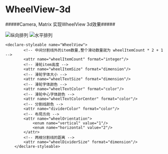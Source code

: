 # WheelView-3d
#####Camera, Matrix 实现WheelView 3d效果#####


![纵向排列](https://github.com/youxiaochen/WheelView-3d/blob/master/imgs/GIF111.gif)
![水平排列](https://github.com/youxiaochen/WheelView-3d/blob/master/imgs/GIF222.gif)



```
<declare-styleable name="WheelView">
        <!-- 中间分割线外的item数量,整个滑动数量就为 wheelItemCount * 2 + 1  -->
        <attr name="wheelItemCount" format="integer"/>
        <!-- 滑轮item高度 -->
        <attr name="wheelItemSize" format="dimension"/>
        <!-- 滑轮字体大小 -->
        <attr name="wheelTextSize" format="dimension"/>
        <!-- 滑轮字体颜色 -->
        <attr name="wheelTextColor" format="color"/>
        <!-- 滑轮中心字体颜色 -->
        <attr name="wheelTextColorCenter" format="color"/>
        <!-- 分割线颜色 -->
        <attr name="dividerColor" format="color"/>
        <!-- 布局方向 -->
        <attr name="wheelOrientation">
            <enum name="vertical" value="1"/>
            <enum name="horizontal" value="2"/>
        </attr>
        <!-- 两根分割线的距离 -->
        <attr name="wheelDividerSize" format="dimension"/>
    </declare-styleable>

```






